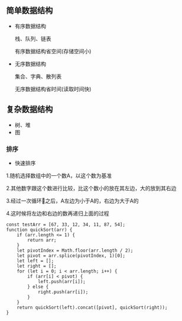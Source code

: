## 简单数据结构
* 有序数据结构

    栈、队列、链表

    有序数据结构省空间(存储空间小)
* 无序数据结构

    集合、字典、散列表

    无序数据结构省时间(读取时间快)
## 复杂数据结构
* 树、堆
* 图

### 排序
* 快速排序

1.随机选择数组中的一个数A，以这个数为基准

2.其他数字跟这个数进行比较，比这个数小的放在其左边，大的放到其右边

3.经过一次循环之后，A左边为小于A的，右边为大于A的

4.这时候将左边和右边的数再递归上面的过程

````
const testArr = [67, 33, 12, 34, 11, 87, 54];
function quickSort(arr) {
    if (arr.length <= 1) {
        return arr;
    }
    let pivotIndex = Math.floor(arr.length / 2);
    let pivot = arr.splice(pivotIndex, 1)[0];
    let left = [];
    let right = [];
    for (let i = 0; i < arr.length; i++) {
        if (arr[i] < pivot) {
            left.push(arr[i]);
        } else {
            right.push(arr[i]);
        }
    }
    return quickSort(left).concat([pivot], quickSort(right));
}
````

